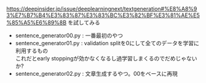 https://deepinsider.jp/issue/deeplearningnext/textgeneration#%E8%A8%93%E7%B7%B4%E3%83%87%E3%83%BC%E3%82%BF%E3%81%AE%E5%85%A5%E6%89%8B を試してみる

- sentence_generator00.py : 一番最初のやつ
- sentence_generator01.py : validation splitを0にして全てのデータを学習に利用するもの  
  これだとearly stoppingが効かなくなるし過学習しまくるのでだめじゃないか?
- sentence_generator02.py : 文章生成するやつ。00をベースに再現